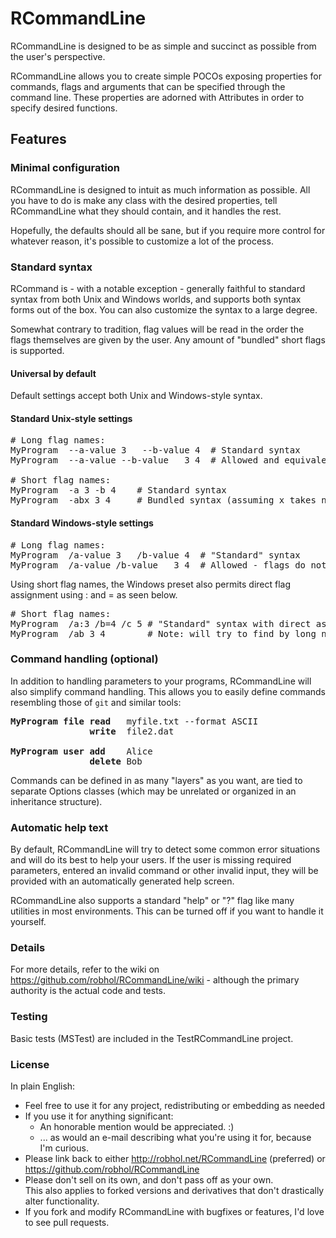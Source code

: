# RCommandLine

RCommandLine is designed to be as simple and succinct as possible from the user's perspective.

RCommandLine allows you to create simple POCOs exposing properties for commands, flags and arguments that can be specified through the command line. These properties are adorned with Attributes in order to specify desired functions.

## Features
### Minimal configuration

RCommandLine is designed to intuit as much information as possible. All you have to do is make any class with the desired properties, tell RCommandLine what they should contain, and it handles the rest.

Hopefully, the defaults should all be sane, but if you require more control for whatever reason, it's possible to customize a lot of the process.

### Standard syntax

RCommand is - with a notable exception - generally faithful to standard syntax from both Unix and Windows worlds, and supports both syntax forms out of the box. You can also customize the syntax to a large degree.

Somewhat contrary to tradition, flag values will be read in the order the flags themselves are given by the user. Any amount of "bundled" short flags is supported.

#### Universal by default
Default settings accept both Unix and Windows-style syntax.

#### Standard Unix-style settings
<pre>
# Long flag names:
MyProgram  --a-value 3   --b-value 4  # Standard syntax
MyProgram  --a-value --b-value   3 4  # Allowed and equivalent - flags do not need to be followed immediately by their value, but are picked up in the same order

# Short flag names:
MyProgram  -a 3 -b 4    # Standard syntax
MyProgram  -abx 3 4     # Bundled syntax (assuming x takes no value, -xab and -axb are equivalent)
</pre>

#### Standard Windows-style settings
<pre>
# Long flag names:
MyProgram  /a-value 3   /b-value 4  # "Standard" syntax
MyProgram  /a-value /b-value   3 4  # Allowed - flags do not need to be followed immediately by their value
</pre>

Using short flag names, the Windows preset also permits direct flag assignment using : and = as seen below.
<pre>
# Short flag names:
MyProgram  /a:3 /b=4 /c 5 # "Standard" syntax with direct assignment of a and b
MyProgram  /ab 3 4        # Note: will try to find by long name first, then try to assign as "bundle"
</pre>

### Command handling (optional)

In addition to handling parameters to your programs, RCommandLine will also simplify command handling. This allows you to easily define commands resembling those of `git` and similar tools:

<pre>
<b>MyProgram file read</b>   myfile.txt --format ASCII
               <b>write</b>  file2.dat

<b>MyProgram user add</b>    Alice
               <b>delete</b> Bob
</pre>

Commands can be defined in as many "layers" as you want, are tied to separate Options classes (which may be unrelated or organized in an inheritance structure). 

### Automatic help text

By default, RCommandLine will try to detect some common error situations and will do its best to help your users. 
If the user is missing required parameters, entered an invalid command or other invalid input, they will be provided with an automatically generated help screen.

RCommandLine also supports a standard "help" or "?" flag like many utilities in most environments. This can be turned off if you want to handle it yourself.

### Details

For more details, refer to the wiki on https://github.com/robhol/RCommandLine/wiki - although the primary authority is the actual code and tests.

### Testing

Basic tests (MSTest) are included in the TestRCommandLine project.

### License

In plain English: 
* Feel free to use it for any project, redistributing or embedding as needed
* If you use it for anything significant:
    * An honorable mention would be appreciated. :)
    * ... as would an e-mail describing what you're using it for, because I'm curious.
* Please link back to either http://robhol.net/RCommandLine (preferred) or https://github.com/robhol/RCommandLine
* Please don't sell on its own, and don't pass off as your own.  
This also applies to forked versions and derivatives that don't drastically alter functionality.
* If you fork and modify RCommandLine with bugfixes or features, I'd love to see pull requests.
